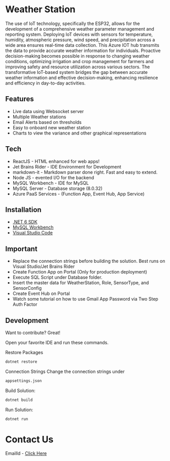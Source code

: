 # Weather Station

The use of IoT technology, specifically the ESP32, allows for the development of a comprehensive weather parameter management and reporting system. Deploying IoT devices with sensors for temperature, humidity, atmospheric pressure, wind speed, and precipitation across a wide area ensures real-time data collection. This Azure IOT hub transmits the data to provide accurate weather information for individuals. Proactive decision-making becomes possible in response to changing weather conditions, optimizing irrigation and crop management for farmers and improving safety and resource utilization across various sectors. The transformative IoT-based system bridges the gap between accurate weather information and effective decision-making, enhancing resilience and efficiency in day-to-day activities.


## Features

- Live data using Websocket server
- Multiple Weather stations
- Email Alerts based on thresholds
- Easy to onboard new weather station
- Charts to view the variance and other graphical representations

## Tech

- ReactJS - HTML enhanced for web apps!
- Jet Brains Rider - IDE Environment for Development
- markdown-it - Markdown parser done right. Fast and easy to extend.
- Node JS - evented I/O for the backend
- MySQL Workbench - IDE for MySQL
- MySQL Server - Database storage (8.0.32)
- Azure PaaS Services - (Function App, Event Hub, App Service)


## Installation
- [.NET 6 SDK]
- [MySQL Workbench]
- [Visual Studio Code]

## Important
- Replace the connection strings before building the solution. Best runs on Visual Studio/Jet Brains Rider
- Create Function App on Portal (Only for production deployment)
- Execute SQL Script under Database folder.
- Insert the master data for WeatherStation, Role, SensorType, and SensorConfig
- Create Event Hub on Portal
- Watch some tutorial on how to use Gmail App Password via Two Step Auth Factor

## Development
Want to contribute? Great!


Open your favorite IDE and run these commands.

Restore Packages

```sh
dotnet restore
```

Connection Strings
    Change the connection strings under
```sh
appsettings.json
```

Build Solution:

```sh
dotnet build
```
Run Solution:

```sh
dotnet run
```

Contact Us
==========

EmailId - [Click Here]

   [.NET 6 SDK]: https://dotnet.microsoft.com/en-us/download/dotnet/6.0
   [MySQL WorkBench]:https://dev.mysql.com/downloads/workbench/
   [Visual Studio Code]:https://code.visualstudio.com/
   [Click Here]: mailto:srohan1999@gmail.com


